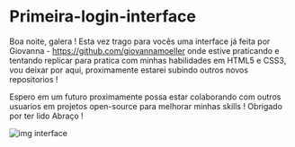 # Primeira-login-interface
Boa noite, galera ! 
Esta vez trago para vocês uma interface já feita por Giovanna - https://github.com/giovannamoeller onde estive praticando e tentando replicar para pratica com minhas habilidades em HTML5 e CSS3, vou deixar por aqui, proximamente estarei subindo outros novos repositorios ! 

Espero em um futuro proximamente possa estar colaborando com outros usuarios em projetos open-source para melhorar minhas skills !
Obrigado por ter lido
Abraço !

![img interface](https://user-images.githubusercontent.com/76621748/108005375-55056200-6fd7-11eb-818d-d663aa06c0a4.jpg)
